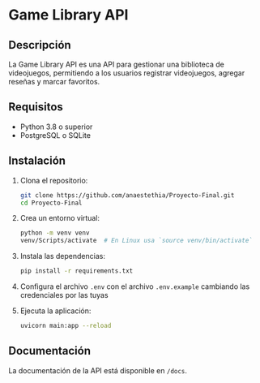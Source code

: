 # Game Library API

## Descripción
La Game Library API es una API para gestionar una biblioteca de videojuegos, permitiendo a los usuarios registrar videojuegos, agregar reseñas y marcar favoritos.

## Requisitos
- Python 3.8 o superior
- PostgreSQL o SQLite

## Instalación

1. Clona el repositorio:
   ```bash
   git clone https://github.com/anaestethia/Proyecto-Final.git
   cd Proyecto-Final
   ```

2. Crea un entorno virtual:
   ```bash
   python -m venv venv
   venv/Scripts/activate  # En Linux usa `source venv/bin/activate`
   ```

3. Instala las dependencias:
   ```bash
   pip install -r requirements.txt
   ```

4. Configura el archivo `.env` con el archivo `.env.example` cambiando las credenciales por las tuyas

5. Ejecuta la aplicación:
   ```bash
   uvicorn main:app --reload
   ```

## Documentación
La documentación de la API está disponible en `/docs`.